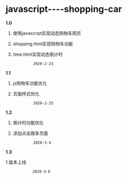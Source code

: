 # javascript----shopping-car


**1.0**

1. 使用javascript实现动态购物车网页

2. shopping.html实现购物车功能

3. time.html实现动态倒计时

   				2020-2-23

**1.1**

1. js购物车功能优化

2. 页面样式优化

   				2020-2-25

**1.2**

1. 倒计时功能优化

2. 添加点击跟多页面

   				2020-3-4

**1.3**

1.版本上线

				2020-3-6			